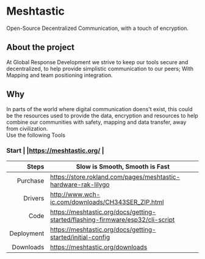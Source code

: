 # Meshtastic
Open-Source Decentralized Communication, with a touch of encryption. 
## About the project
At Global Response Development we strive to keep our tools secure and decentralized, to help provide simplistic communication to our peers; With Mapping and team positioning integration. 
## Why 
In parts of the world where digital communication doens't exist, this could be the resources used to provide the data, encryption and resources to help combine our communities with safety, mapping and data transfer, away from civilization.  
Use the following Tools
### Start | |https://meshtastic.org/ |
| Steps | Slow is Smooth, Smooth is Fast|
|-----:|-----------|
| Purchase | https://store.rokland.com/pages/meshtastic-hardware-rak-lilygo |
| Drivers  | http://www.wch-ic.com/downloads/CH343SER_ZIP.html |
| Code     | https://meshtastic.org/docs/getting-started/flashing-firmware/esp32/cli-script |
| Deployment | https://meshtastic.org/docs/getting-started/initial-config |
|Downloads | https://meshtastic.org/downloads | 
